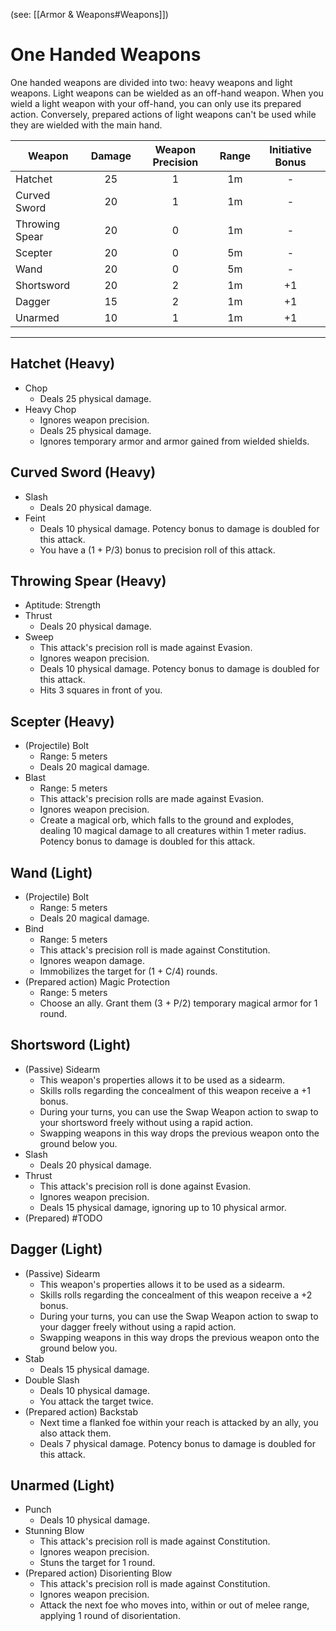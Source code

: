 (see: [[Armor & Weapons#Weapons]])

# One Handed Weapons
One handed weapons are divided into two: heavy weapons and light weapons. Light weapons can be wielded as an off-hand weapon. When you wield a light weapon with your off-hand, you can only use its prepared action. Conversely, prepared actions of light weapons can't be used while they are wielded with the main hand.

| Weapon         | Damage | Weapon Precision | Range | Initiative Bonus |
| -------------- | :----: | :--------------: | :---: | :--------------: |
| Hatchet        |   25   |        1         |  1m   |        -         |
| Curved Sword   |   20   |        1         |  1m   |        -         |
| Throwing Spear |   20   |        0         |  1m   |        -         |
| Scepter        |   20   |        0         |  5m   |        -         |
| Wand           |   20   |        0         |  5m   |        -         |
| Shortsword     |   20   |        2         |  1m   |        +1        |
| Dagger         |   15   |        2         |  1m   |        +1        |
| Unarmed        |   10   |        1         |  1m   |        +1        |

---
## Hatchet (Heavy)
+ Chop
	+ Deals 25 physical damage.
+ Heavy Chop
	+ Ignores weapon precision. 
	+ Deals 25 physical damage.
	+ Ignores temporary armor and armor gained from wielded shields.

## Curved Sword (Heavy)
+ Slash
	+ Deals 20 physical damage.
+ Feint
	+ Deals 10 physical damage. Potency bonus to damage is doubled for this attack. 
	+ You have a (1 + P/3) bonus to precision roll of this attack.

## Throwing Spear (Heavy)
+ Aptitude: Strength
+ Thrust
	+ Deals 20 physical damage.
+ Sweep
	+ This attack's precision roll is made against Evasion.
	+ Ignores weapon precision.
	+ Deals 10 physical damage. Potency bonus to damage is doubled for this attack. 
	+ Hits 3 squares in front of you.

## Scepter (Heavy)
+ (Projectile) Bolt
	+ Range: 5 meters
	+ Deals 20 magical damage.
+ Blast
	+ Range: 5 meters
	+ This attack's precision rolls are made against Evasion.
	+ Ignores weapon precision.
	+ Create a magical orb, which falls to the ground and explodes, dealing 10 magical damage to all creatures within 1 meter radius. Potency bonus to damage is doubled for this attack. 

## Wand (Light)
+ (Projectile) Bolt
	+ Range: 5 meters
	+ Deals 20 magical damage.
+ Bind
	+ Range: 5 meters
	+ This attack's precision roll is made against Constitution.
	+ Ignores weapon damage.
	+ Immobilizes the target for (1 + C/4) rounds.
+ (Prepared action) Magic Protection
	+ Range: 5 meters
	+ Choose an ally. Grant them (3 + P/2) temporary magical armor for 1 round.

## Shortsword (Light)
+ (Passive) Sidearm
	+ This weapon's properties allows it to be used as a sidearm.
	+ Skills rolls regarding the concealment of this weapon receive a +1 bonus.
	+ During your turns, you can use the Swap Weapon action to swap to your shortsword freely without using a rapid action. 
	+ Swapping weapons in this way drops the previous weapon onto the ground below you.
+ Slash
	+ Deals 20 physical damage.
+  Thrust
	+ This attack's precision roll is done against Evasion.
	+ Ignores weapon precision.
	+ Deals 15 physical damage, ignoring up to 10 physical armor.
+ (Prepared) #TODO 

## Dagger (Light)
+ (Passive) Sidearm
	+ This weapon's properties allows it to be used as a sidearm.
	+ Skills rolls regarding the concealment of this weapon receive a +2 bonus.
	+ During your turns, you can use the Swap Weapon action to swap to your dagger freely without using a rapid action. 
	+ Swapping weapons in this way drops the previous weapon onto the ground below you.
+ Stab
	+ Deals 15 physical damage.
+ Double Slash
	+ Deals 10 physical damage.
	+ You attack the target twice.
+ (Prepared action) Backstab
	+ Next time a flanked foe within your reach is attacked by an ally, you also attack them.
	+ Deals 7 physical damage. Potency bonus to damage is doubled for this attack. 

## Unarmed (Light)
+ Punch
	+ Deals 10 physical damage.
+ Stunning Blow 
	+ This attack's precision roll is made against Constitution.
	+ Ignores weapon precision.
	+ Stuns the target for 1 round.
+ (Prepared action) Disorienting Blow
	+ This attack's precision roll is made against Constitution.
	+ Ignores weapon precision.
	+ Attack the next foe who moves into, within or out of melee range, applying 1 round of disorientation.